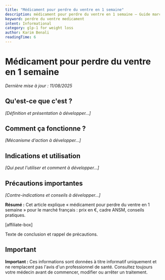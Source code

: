 ```yaml
---
title: "Médicament pour perdre du ventre en 1 semaine"
description: médicament pour perdre du ventre en 1 semaine — Guide marché français.
keyword: perdre du ventre medicament
intent: Informational
category: glp-1 for weight loss
author: Karim Benali
readingTime: 6
---
```



# Médicament pour perdre du ventre en 1 semaine

*Dernière mise à jour : 11/08/2025*


## Qu'est-ce que c'est ?

*[Définition et présentation à développer...]*

## Comment ça fonctionne ?

*[Mécanisme d'action à développer...]*

## Indications et utilisation

*[Qui peut l'utiliser et comment à développer...]*

## Précautions importantes

*[Contre-indications et conseils à développer...]*


**Résumé :** Cet article explique « médicament pour perdre du ventre en 1 semaine » pour le marché français : prix en €, cadre ANSM, conseils pratiques.


[affiliate-box]

Texte de conclusion et rappel de précautions.

## Important

**Important :** Ces informations sont données à titre informatif uniquement et ne remplacent pas l'avis d'un professionnel de santé. Consultez toujours votre médecin avant de commencer, modifier ou arrêter un traitement.

